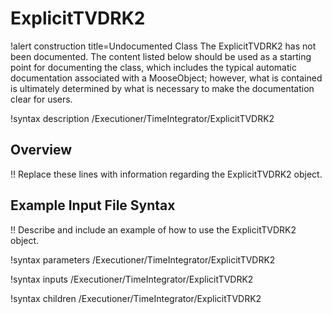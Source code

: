 # ExplicitTVDRK2

!alert construction title=Undocumented Class
The ExplicitTVDRK2 has not been documented. The content listed below should be used as a starting point for
documenting the class, which includes the typical automatic documentation associated with a
MooseObject; however, what is contained is ultimately determined by what is necessary to make the
documentation clear for users.

!syntax description /Executioner/TimeIntegrator/ExplicitTVDRK2

## Overview

!! Replace these lines with information regarding the ExplicitTVDRK2 object.

## Example Input File Syntax

!! Describe and include an example of how to use the ExplicitTVDRK2 object.

!syntax parameters /Executioner/TimeIntegrator/ExplicitTVDRK2

!syntax inputs /Executioner/TimeIntegrator/ExplicitTVDRK2

!syntax children /Executioner/TimeIntegrator/ExplicitTVDRK2
